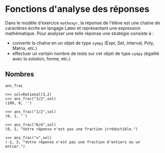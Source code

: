 # Fonctions d'analyse des réponses

Dans le modèle d'exercice `mathexpr`, la réponse de l'élève est une chaîne de caractères écrite en langage Latex et représentant une expression mathématique. Pour analyser une telle réponse une stratégie consiste à :
- convertir la chaîne en un objet de type `sympy` (Expr, Set, Interval, Poly, Matrix, etc.)
- effectuer un certain nombre de tests sur cet objet de type `sympy` (égalité avec la solution, forme, etc.)

## Nombres

`ans_frac`

~~~
>>> sol=Rational(3,2)
>>> ans_frac("3/2",sol)
(100, 0, '')

>>> ans_frac("1/2",sol)
(0, 1, '')

>>> ans_frac("6/4",sol)
(0, 2, "Votre réponse n'est pas une fraction irréductible.")

>>> ans_frac("x",sol)
(-1, 3, "Votre réponse n'est pas une fraction d'entiers ou un entier.")
~~~
